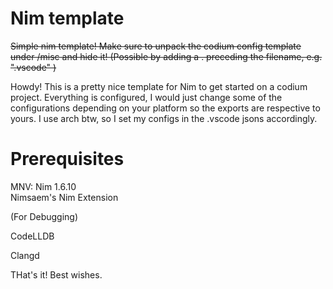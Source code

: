 # Nim template
~~Simple nim template! Make sure to unpack the codium config template under /misc and hide it! (Possible by adding a . preceding the filename, e.g. ".vscode" )~~

Howdy! This is a pretty nice template for Nim to get started on a codium project. Everything is configured, I would just change some of the configurations depending on your platform so the exports are respective to yours. I use arch btw, so I set my configs in the .vscode jsons accordingly.

# Prerequisites

MNV: Nim 1.6.10  
Nimsaem's Nim Extension

(For Debugging)  

CodeLLDB  

Clangd  


THat's it! Best wishes.
